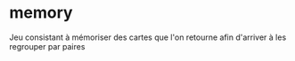 # memory
Jeu consistant à mémoriser des cartes que l'on retourne afin d'arriver à les regrouper par paires
